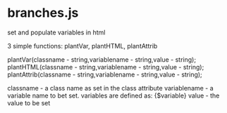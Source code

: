 # branches.js
set and populate variables in html

3 simple functions:
plantVar, plantHTML, plantAttrib

plantVar(classname - string,variablename - string,value - string);
plantHTML(classname - string,variablename - string,value - string);
plantAttrib(classname - string,variablename - string,value - string);

classname - a class name as set in the class attribute
variablename - a variable name to bet set. variables are defined as: {$variable}
value - the value to be set
